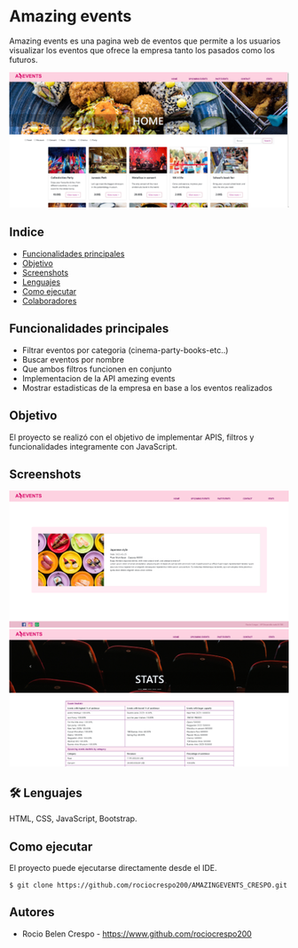 # Amazing events

Amazing events es una pagina web de eventos que permite a los usuarios visualizar los eventos que ofrece la empresa tanto los pasados como los futuros.


![Logo](/assets/presentacion/home.png)

## Indice
* [Funcionalidades principales](#funcionalidades-principales)
* [Objetivo](#objetivo)
* [Screenshots](#screenshots)
* [Lenguajes](#-Lenguajes)
* [Como ejecutar](#como-ejecutar)
* [Colaboradores](#colaboradores)

## Funcionalidades principales
- Filtrar eventos por categoria (cinema-party-books-etc..)
- Buscar eventos por nombre
- Que ambos filtros funcionen en conjunto
- Implementacion de la API amezing events
- Mostrar estadisticas de la empresa en base a los eventos realizados

## Objetivo
El proyecto se realizó con el objetivo de implementar APIS, filtros y funcionalidades integramente con JavaScript.

## Screenshots
![Logo](/assets/presentacion/espec.png)
![Logo](/assets/presentacion/stats.png)

## 🛠 Lenguajes
HTML, CSS, JavaScript, Bootstrap.

## Como ejecutar
El proyecto puede ejecutarse directamente desde el IDE.
```
$ git clone https://github.com/rociocrespo200/AMAZINGEVENTS_CRESPO.git
```


## Autores
- Rocio Belen Crespo - https://www.github.com/rociocrespo200
